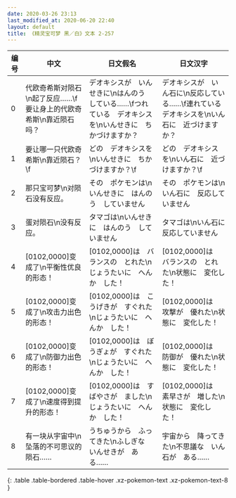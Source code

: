 ```yaml
---
date: 2020-03-26 23:13
last_modified_at: 2020-06-20 22:40
layout: default
title: 《精灵宝可梦 黑／白》文本 2-257
---
```

| 编号 | 中文 | 日文假名 | 日文汉字 |
| ---- | ---- | ---- | --- |
| 0 | 代欧奇希斯对陨石\n起了反应……\f要让身上的代欧奇希斯\n靠近陨石吗？ | デオキシスが　いんせきに\nはんのう　している……\fつれている　デオキシスを\nいんせきに　ちかづけますか？ | デオキシスが　いん石に\n反応している……\f連れている　デオキシスを\nいん石に　近づけますか？ |
| 1 | 要让哪一只代欧奇希斯\n靠近陨石？\f | どの　デオキシスを\nいんせきに　ちかづけますか？\f | どの　デオキシスを\nいん石に　近づけますか？\f |
| 2 | 那只宝可梦\n对陨石没有反应。 | その　ポケモンは\nいんせきに　はんのう　していません | その　ポケモンは\nいん石に　反応していません |
| 3 | 蛋对陨石\n没有反应。 | タマゴは\nいんせきに　はんのう　していません | タマゴは\nいん石に　反応していません |
| 4 | [0102,0000]变成了\n平衡性优良的形态！ | [0102,0000]は　バランスの　とれた\nじょうたいに　へんか　した！ | [0102,0000]は　バランスの　とれた\n状態に　変化した！ |
| 5 | [0102,0000]变成了\n攻击力出色的形态！ | [0102,0000]は　こうげきが　すぐれた\nじょうたいに　へんか　した！ | [0102,0000]は　攻撃が　優れた\n状態に　変化した！ |
| 6 | [0102,0000]变成了\n防御力出色的形态！ | [0102,0000]は　ぼうぎょが　すぐれた\nじょうたいに　へんか　した！ | [0102,0000]は　防御が　優れた\n状態に　変化した！ |
| 7 | [0102,0000]变成了\n速度得到提升的形态！ | [0102,0000]は　すばやさが　ました\nじょうたいに　へんか　した！ | [0102,0000]は　素早さが　増した\n状態に　変化した！ |
| 8 | 有一块从宇宙中\n坠落的不可思议的陨石…… | うちゅうから　ふってきた\nふしぎな　いんせきが　ある…… | 宇宙から　降ってきた\n不思議な　いん石が　ある…… |
{: .table .table-bordered .table-hover .xz-pokemon-text .xz-pokemon-text-8 }